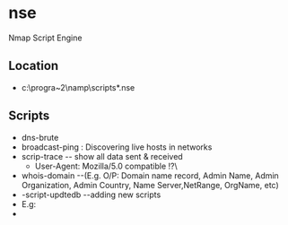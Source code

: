 # nse
Nmap Script Engine

## Location
* c:\progra~2\namp\scripts\*.nse

## Scripts
* dns-brute
* broadcast-ping : Discovering live hosts in networks
* scrip-trace -- show all data sent & received
  * User-Agent: Mozilla/5.0 compatible !?\
* whois-domain --(E.g. O/P: Domain name record, Admin Name, Admin Organization, Admin Country, Name Server,NetRange, OrgName, etc)
* -script-updtedb --adding new scripts
 * E.g: 
*
